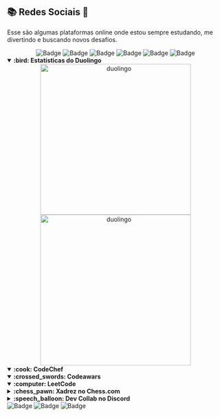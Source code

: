 ## :books: Redes Sociais :space_invader:

Esse são algumas plataformas online onde estou sempre estudando, me divertindo e buscando novos desafios.

<div align="center"> 
<img src="https://img.shields.io/badge/TryHackMe-212C42.svg?style=for-the-badge&logo=TryHackMe&logoColor=white" alt="Badge">
<img src="https://img.shields.io/badge/Hack%20The%20Box-9FEF00.svg?style=for-the-badge&logo=Hack-The-Box&logoColor=black" alt="Badge">
<img src="https://img.shields.io/badge/CodeChef-5B4638.svg?style=for-the-badge&logo=CodeChef&logoColor=white" alt="Badge">
<img src="https://img.shields.io/badge/LeetCode-FFA116.svg?style=for-the-badge&logo=LeetCode&logoColor=white" alt="Badge">
<img src="https://img.shields.io/badge/Chess.com-81B64C.svg?style=for-the-badge&logo=chessdotcom&logoColor=white" alt="Badge">
<img src="https://img.shields.io/badge/Duolingo-58CC02.svg?style=for-the-badge&logo=Duolingo&logoColor=white" alt="Badge">
</div>

<!-- DUOLINGO  -->
<details open>
<summary> <b> :bird: Estatísticas do Duolingo</b> </summary>

<div align="center">
<a href="https://www.duolingo.com/profile/mayannait">
<img alt="duolingo" src="https://github-duolingo-widget.onrender.com/api/duolingo-badge?username=mayannait&darkMode=true" width="350"/>
</br>
<img alt="duolingo" src="https://duolingo-stats-card.vercel.app/api?username=mayannait&theme=onedark" width="350"/>
</a>
  
</br>
<!--START_SECTION:duolingoStats-->
<!-- Automatically generated with https://github.com/centrumek/duolingo-readme-stats--><!--START_SECTION:duolingoStats-->
<!-- Automatically generated with 

| Username | Day Streak | Total XP |
|:---:|:---:|:---:|
| <img src="https://raw.githubusercontent.com/centrumek/duolingo-readme-stats/main/assets/duolingo.png" height="12"> mayannait | <img src="https://raw.githubusercontent.com/centrumek/duolingo-readme-stats/main/assets/streakinactive.svg" height="12"> 7 | <img src="https://raw.githubusercontent.com/centrumek/duolingo-readme-stats/main/assets/xp.svg" height="12"> 1247 | <img src="https://raw.githubusercontent.com/centrumek/duolingo-readme-stats/main/assets/xp.svg" height="12"> 0 |

| Language | XP |
|:---:|:---:|
| <img src="https://raw.githubusercontent.com/centrumek/duolingo-readme-stats/main/assets/langs/french.svg" height="12"> French (from <img src="https://raw.githubusercontent.com/centrumek/duolingo-readme-stats/main/assets/langs/portuguese.svg" height="12"> Portuguese) | <img src="https://raw.githubusercontent.com/centrumek/duolingo-readme-stats/main/assets/xp.svg" height="12"> 1127 |
<!--END_SECTION:duolingoStats-->
</div>
</details>

<details open>
<summary> <b> :cook: CodeChef </b> </summary>

</details>
  
<details open>
<summary> <b> :crossed_swords: Codeawars </b> </summary>
  
</details>
  
<details open>
<summary> <b>:computer: LeetCode </b> </summary>

</details>

<details close>
<summary> <b> :chess_pawn: Xadrez no Chess.com </b> </summary>
<!-- CHESS.COM https://github.com/Prathamesh-B/chesscom-stats-svg -->
<div align="center">
<img src="https://chesscom-stats-svg.vercel.app/stats?username=mayannait&theme=dark&borderRadius=3" alt="ChessStats"/>
</br>
<!--START_SECTION:chessStats-->
<!--END_SECTION:chessStats-->
</div>
</details>

<details close>
<summary> <b> :speech_balloon: Dev Collab no Discord </b></summary>
<div align="center">
<img src="https://discord.com/api/guilds/1374165390036308101/widget.png?style=banner4" alt="Badge-Discord">
<sup>Venha participar do Dev Collab, estamos sempre compartilhando assuntos ligados a tecnologia, cursos de TI e games.</sup>
</div>
</details>

<img src="" alt="Badge">
<img src="" alt="Badge">
<img src="" alt="Badge">
